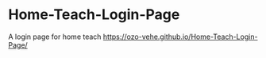 # Home-Teach-Login-Page
A login page for home teach
https://ozo-vehe.github.io/Home-Teach-Login-Page/
